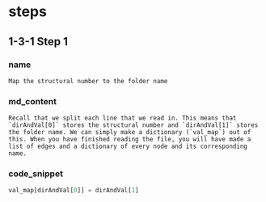 <!--title={Parsing the File: Matching Storing the Name Explained}-->

<!--badges={Python:22,Algorithms:11}-->

<!--concepts={directedGraphs, introToGraphs, useOfGraphs}-->

# steps

## 1-3-1 Step 1

### name

```
Map the structural number to the folder name
```

### md_content

```
Recall that we split each line that we read in. This means that `dirAndVal[0]` stores the structural number and `dirAndVal[1]` stores the folder name. We can simply make a dictionary (`val_map`) out of this. When you have finished reading the file, you will have made a list of edges and a dictionary of every node and its corresponding name.
```

### code_snippet

```python
val_map[dirAndVal[0]] = dirAndVal[1]
```

